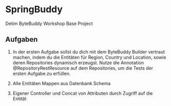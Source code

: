# SpringBuddy

Detim ByteBuddy Workshop Base Project

## Aufgaben

1. In der ersten Aufgabe sollst du dich mit dem ByteBuddy Builder vertraut
   machen, indem du die Entitäten für Region, Country und Location, sowie deren
   Repositories dynamisch erzeugst. Nutze die Annotation @RepositoryRestResource
   auf dem Repositories, um die Tests der ersten Aufgabe zu erfüllen.
   
2. Alle Entitäten Mappen aus Datenbank Schema

3. Eigener Controller und Concat von Attributen durch Zugriff auf die Entität

